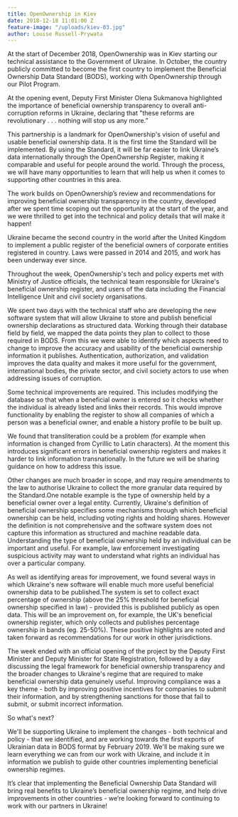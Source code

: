 ```yaml
---
title: OpenOwnership in Kiev
date: 2018-12-18 11:01:00 Z
feature-image: "/uploads/kiev-03.jpg"
author: Louise Russell-Prywata
---
```


At the start of December 2018, OpenOwnership was in Kiev starting our technical assistance to the Government of Ukraine. In October, the country publicly committed to become the first country to implement the Beneficial Ownership Data Standard (BODS), working with OpenOwnership through our Pilot Program. 

At the opening event, Deputy First Minister Olena Sukmanova highlighted the importance of beneficial ownership transparency to overall anti-corruption reforms in Ukraine, declaring that "these reforms are revolutionary . . . nothing will stop us any more.”

This partnership is a landmark for OpenOwnership's vision of useful and usable beneficial ownership data. It is the first time the Standard will be implemented. By using the Standard, it will be far easier to link Ukraine’s data internationally through the OpenOwnership Register, making it comparable and useful for people around the world. Through the process, we will have many opportunities to learn that will help us when it comes to supporting other countries in this area.

The work builds on OpenOwnership’s review and recommendations for improving beneficial ownership transparency in the country, developed after we  spent time scoping out the opportunity at the start of the year, and we were thrilled to get into the technical and policy details that will make it happen!

Ukraine became the second country in the world after the United Kingdom to implement a public register of the beneficial owners of corporate entities registered in country. Laws were passed in 2014 and 2015, and work has been underway ever since.

Throughout the week, OpenOwnership's tech and policy experts met with Ministry of Justice officials, the technical team responsible for Ukraine's beneficial ownership register, and users of the data including the Financial Intelligence Unit and civil society organisations. 

We spent two days with the technical staff who are developing the new software system that will allow Ukraine to store and publish beneficial ownership declarations as structured data. Working through their database field by field, we mapped the data points they plan to collect to those required in BODS. From this we were able to identify which aspects need to change to improve the accuracy and usability of the beneficial ownership information it publishes. Authentication, authorization, and validation improves the data quality and makes it more useful for the government, international bodies, the private sector, and civil society actors to use when addressing issues of corruption.

Some technical improvements are required. This includes modifying the database so that when a beneficial owner is entered so it checks whether the individual is already listed and links their records. This would improve functionality by enabling the register to show all companies of which a person was a beneficial owner, and enable a history profile to be built up.

We found that transliteration could be a problem (for example when information is changed from Cyrillic to Latin characters). At the moment this introduces significant errors in beneficial ownership registers and makes it harder to link information transnationally. In the future we will be sharing guidance on how to address this issue.

Other changes are much broader in scope, and may require amendments to the law to authorise Ukraine to collect the more granular data required by the Standard.One notable example is the type of ownership held by a beneficial owner over a legal entity. Currently, Ukraine's definition of beneficial ownership specifies some mechanisms through which beneficial ownership can be held, including voting rights and holding shares. However the definition is not comprehensive and the software system does not capture this information as structured and machine readable data. Understanding the type of beneficial ownership held by an individual can be important and useful. For example, law enforcement investigating suspicious activity may want to understand what rights an individual has over a particular company.

As well as identifying areas for improvement, we found several ways in which Ukraine's new software will enable much more useful beneficial ownership data to be published.The system is set to collect exact percentage of ownership (above the 25% threshold for beneficial ownership specified in law) - provided this is published publicly as open data. This will be an improvement on, for example, the UK's beneficial ownership register, which only collects and publishes percentage ownership in bands (eg. 25-50%). These positive highlights are noted and taken forward as recommendations for our work in other jurisdictions.

The week ended with an official opening of the project by the Deputy First Minister and Deputy Minister for State Registration, followed by a day discussing the legal framework for beneficial ownership transparency and the broader changes to Ukraine's regime that are required to make beneficial ownership data genuinely useful. Improving compliance was a key theme - both by improving positive incentives for companies to submit their information, and by strengthening sanctions for those that fail to submit, or submit incorrect information.

So what's next? 

We'll be supporting Ukraine to implement the changes - both technical and policy - that we identified, and are working towards the first exports of Ukrainian data in BODS format by February 2019. We'll be making sure we learn everything we can from our work with Ukraine, and include it in information we publish to guide other countries implementing beneficial ownership regimes. 

It’s clear that implementing the Beneficial Ownership Data Standard will bring real benefits to Ukraine’s beneficial ownership regime, and help drive improvements in other countries - we’re looking forward to continuing to work with our partners in Ukraine!